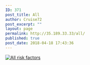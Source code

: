 ```yaml
---
ID: 371
post_title: All
author: Cruise72
post_excerpt: ""
layout: page
permalink: http://35.189.33.33/all/
published: true
post_date: 2018-04-18 17:43:36
---
```

<div id="viz1524117847647" class="tableauPlaceholder" style="position: relative;"><noscript><a href='#'><img alt='All risk factors ' src='https:&#47;&#47;public.tableau.com&#47;static&#47;images&#47;al&#47;allriskfactors&#47;Allriskfactors&#47;1_rss.png' style='border: none' /></a></noscript><object class="tableauViz" style="display: none;" width="300" height="150"><param name="host_url" value="https%3A%2F%2Fpublic.tableau.com%2F" /> <param name="embed_code_version" value="3" /> <param name="site_root" value="" /><param name="name" value="allriskfactors/Allriskfactors" /><param name="tabs" value="no" /><param name="toolbar" value="yes" /><param name="static_image" value="https://public.tableau.com/static/images/al/allriskfactors/Allriskfactors/1.png" /> <param name="animate_transition" value="yes" /><param name="display_static_image" value="yes" /><param name="display_spinner" value="yes" /><param name="display_overlay" value="yes" /><param name="display_count" value="yes" /><param name="filter" value="publish=yes" /></object></div>
<script type='text/javascript'>                    var divElement = document.getElementById('viz1524117847647');                    var vizElement = divElement.getElementsByTagName('object')[0];                    vizElement.style.width='100%';vizElement.style.height=(divElement.offsetWidth*0.75)+'px';                    var scriptElement = document.createElement('script');                    scriptElement.src = 'https://public.tableau.com/javascripts/api/viz_v1.js';                    vizElement.parentNode.insertBefore(scriptElement, vizElement);                </script>